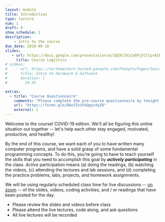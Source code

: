 ```yaml
---
layout: module
title: Introduction
type: lecture
num: 1
draft: 0
show_schedule: 1
description:
    - Intro to the course
due_date: 2020-09-16
slides:
   - url: https://docs.google.com/presentation/d/1QZ4l2ViCeDFjV1lCprAI6AMizmYASGQ2z3YjdKuHIp8/edit?usp=sharing
     title: Course Logistics
# videos:
#    - url: https://northwestern.hosted.panopto.com/Panopto/Pages/Sessions/List.aspx?folderID=358762a1-20dc-40b7-88d7-ab90001e7c46
#      title: Intro to Hardware & Software
#      duration: |
#        24:35

extras:
  - title: "Course Questionnaire"
    comments: "Please complete the pre-course questionnaire by tonight (9/16)!"
    url: "https://forms.gle/BAcFZv3tkQpycXyZ6"
    external: 1
---
```


Welcome to the course! COVID-19 edition. We'll all be figuring this online situation out together -- let's help each other stay engaged, motivated, productive, and healthy! 

By the end of this course, we want each of you to have written many computer programs, and have a solid grasp of some fundamental programming concepts. To do this, you're going to have to teach yourself the skills that you need to accomplish this goal by ***actively participating*** in the class. *Active* participation means (a) doing the readings, (b) watching the videos, (c) attending the lectures and lab sessions, and (d) completing the practice problems, labs, projects, and homework assignments.

We will be using regularly scheduled class time for live discussions -- [on zoom](../resources/zoom) -- of the slides, videos, coding activities, and / or readings that have been posted for the day. 
* Please review the slides and videos before class
* Please attend the live lectures, code along, and ask questions
* All live lectures will be recorded
